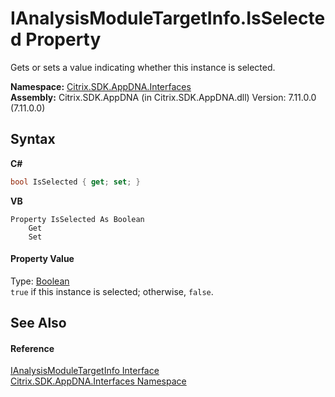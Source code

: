 # IAnalysisModuleTargetInfo.IsSelected Property 
 

Gets or sets a value indicating whether this instance is selected.

**Namespace:**&nbsp;<a href="76802ff4-4a01-87c3-4564-af4f926b7b66">Citrix.SDK.AppDNA.Interfaces</a><br />**Assembly:**&nbsp;Citrix.SDK.AppDNA (in Citrix.SDK.AppDNA.dll) Version: 7.11.0.0 (7.11.0.0)

## Syntax

**C#**
```csharp
bool IsSelected { get; set; }
```

**VB**
```vbnet
Property IsSelected As Boolean
	Get
	Set
```


#### Property Value
Type: <a href="http://msdn2.microsoft.com/en-us/library/a28wyd50" target="_blank">Boolean</a><br />`true` if this instance is selected; otherwise, `false`.

## See Also


#### Reference
<a href="47f0aa78-b9ef-4ead-b858-d51d06c3efc2">IAnalysisModuleTargetInfo Interface</a><br /><a href="76802ff4-4a01-87c3-4564-af4f926b7b66">Citrix.SDK.AppDNA.Interfaces Namespace</a><br />